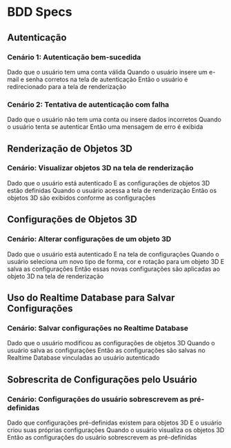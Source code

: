 # BDD Specs

## Autenticação
### Cenário 1: Autenticação bem-sucedida
Dado que o usuário tem uma conta válida
Quando o usuário insere um e-mail e senha corretos na tela de autenticação
Então o usuário é redirecionado para a tela de renderização

### Cenário 2: Tentativa de autenticação com falha
Dado que o usuário não tem uma conta ou insere dados incorretos
Quando o usuário tenta se autenticar
Então uma mensagem de erro é exibida

## Renderização de Objetos 3D
### Cenário: Visualizar objetos 3D na tela de renderização
Dado que o usuário está autenticado
E as configurações de objetos 3D estão definidas
Quando o usuário acessa a tela de renderização
Então os objetos 3D são exibidos conforme as configurações

## Configurações de Objetos 3D
### Cenário: Alterar configurações de um objeto 3D
Dado que o usuário está autenticado
E na tela de configurações
Quando o usuário seleciona um novo tipo de forma, cor e rotação para um objeto 3D
E salva as configurações
Então essas novas configurações são aplicadas ao objeto 3D na tela de renderização

## Uso do Realtime Database para Salvar Configurações
### Cenário: Salvar configurações no Realtime Database
Dado que o usuário modificou as configurações de objetos 3D
Quando o usuário salva as configurações
Então as configurações são salvas no Realtime Database vinculadas ao usuário autenticado

## Sobrescrita de Configurações pelo Usuário
### Cenário: Configurações do usuário sobrescrevem as pré-definidas
Dado que configurações pré-definidas existem para objetos 3D
E o usuário criou suas próprias configurações
Quando o usuário visualiza os objetos 3D
Então as configurações do usuário sobrescrevem as pré-definidas
